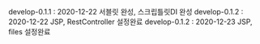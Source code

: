 develop-0.1.1 : 2020-12-22 서블릿 완성, 스크립틀릿DI 완성
develop-0.1.2 : 2020-12-22 JSP, RestController 설정완료
develop-0.1.2 : 2020-12-23 JSP, files 설정완료